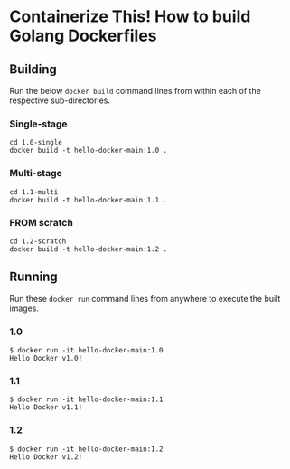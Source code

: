 # Containerize This! How to build Golang Dockerfiles

## Building

Run the below `docker build` command lines from within each of the respective sub-directories.

### Single-stage

``` shell
cd 1.0-single
docker build -t hello-docker-main:1.0 .
```

### Multi-stage

``` shell
cd 1.1-multi
docker build -t hello-docker-main:1.1 .
```

### FROM scratch

``` shell
cd 1.2-scratch
docker build -t hello-docker-main:1.2 .
```

## Running

Run these `docker run` command lines from anywhere to execute the built images.

### 1.0

``` shell
$ docker run -it hello-docker-main:1.0
Hello Docker v1.0!
```

### 1.1

``` shell
$ docker run -it hello-docker-main:1.1
Hello Docker v1.1!
```

### 1.2

``` shell
$ docker run -it hello-docker-main:1.2
Hello Docker v1.2!
```
